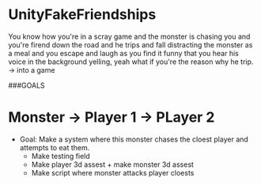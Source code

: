 # UnityFakeFriendships
You know how you're in a scray game and the monster is chasing you and you're firend down the road and he trips and fall distracting the monster as a meal and you escape and laugh as you find it funny that you hear his voice in the background yelling, yeah what if you're the reason why he trip. -> into a game


###GOALS
# Monster -> Player 1 -> PLayer 2
- Goal: Make a system where this monster chases the cloest player and attempts to eat them. 
	- Make testing field
	- Make player 3d assest + make monster 3d assest 
	- Make script where monster attacks player cloests 